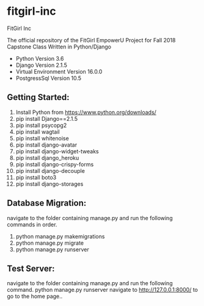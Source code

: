 # fitgirl-inc
FitGirl Inc

The official repository of the FitGirl EmpowerU Project for Fall 2018 Capstone Class
Written in Python/Django
* Python Version 3.6
* Django Version 2.1.5
* Virtual Environment Version 16.0.0
* PostgressSql Version 10.5
## Getting Started:
1. Install Python from https://www.python.org/downloads/
2. pip install Django==2.1.5
3. pip install psycopg2
4. pip install wagtail
5. pip install whitenoise
6. pip install django-avatar
7.  pip install django-widget-tweaks
8. pip install django_heroku
9. pip install django-crispy-forms
10. pip install django-decouple
11. pip install boto3
12. pip install django-storages
## Database Migration:
navigate to the folder containing manage.py and run the following commands in order.
1. python manage.py makemigrations
2. python manage.py migrate
3. python manage.py runserver
## Test Server:
navigate to the folder containing manage.py and run the following command.
python manage.py runserver
navigate to http://127.0.0.1:8000/ to go to the home page..
